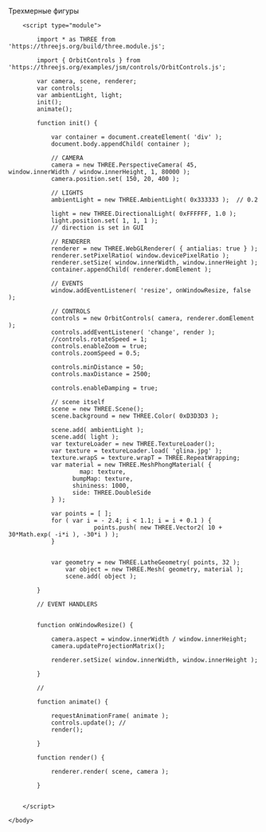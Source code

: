 
<!DOCTYPE html>
<html lang="en">
	<head>
		<title>three.js webgl - геометрические фигуры</title>
		<meta charset="utf-8">
		<meta name="viewport" content="width=device-width, user-scalable=no, minimum-scale=1.0, maximum-scale=1.0">
		<link type="text/css" rel="stylesheet" href="https://threejs.org/examples/main.css">
	</head>
	<body>
		<div id="info">
			Трехмерные фигуры
		</div>

		<script type="module">

			import * as THREE from 'https://threejs.org/build/three.module.js';

			import { OrbitControls } from 'https://threejs.org/examples/jsm/controls/OrbitControls.js';

			var camera, scene, renderer;
			var controls;
			var ambientLight, light;
			init();
			animate();

			function init() {

				var container = document.createElement( 'div' );
				document.body.appendChild( container );

				// CAMERA
				camera = new THREE.PerspectiveCamera( 45, window.innerWidth / window.innerHeight, 1, 80000 );
				camera.position.set( 150, 20, 400 );

				// LIGHTS
				ambientLight = new THREE.AmbientLight( 0x333333 );	// 0.2

				light = new THREE.DirectionalLight( 0xFFFFFF, 1.0 );
				light.position.set( 1, 1, 1 );				
				// direction is set in GUI

				// RENDERER
				renderer = new THREE.WebGLRenderer( { antialias: true } );
				renderer.setPixelRatio( window.devicePixelRatio );
				renderer.setSize( window.innerWidth, window.innerHeight );
				container.appendChild( renderer.domElement );

				// EVENTS
				window.addEventListener( 'resize', onWindowResize, false );

				// CONTROLS
				controls = new OrbitControls( camera, renderer.domElement );
				controls.addEventListener( 'change', render );
				//controls.rotateSpeed = 1; 
				controls.enableZoom = true;  
				controls.zoomSpeed = 0.5;  

				controls.minDistance = 50;
				controls.maxDistance = 2500;
				
				controls.enableDamping = true;

				// scene itself
				scene = new THREE.Scene();
				scene.background = new THREE.Color( 0xD3D3D3 );

				scene.add( ambientLight );
				scene.add( light );
				var textureLoader = new THREE.TextureLoader();
				var texture = textureLoader.load( 'glina.jpg' );
				texture.wrapS = texture.wrapT = THREE.RepeatWrapping;	
				var material = new THREE.MeshPhongMaterial( { 
              			map: texture,
				      bumpMap: texture,					
				      shininess: 1000,
				      side: THREE.DoubleSide
				} );
						
				var points = [ ];
				for ( var i = - 2.4; i < 1.1; i = i + 0.1 ) {
							points.push( new THREE.Vector2( 10 + 30*Math.exp( -i*i ), -30*i ) );
				}


				var geometry = new THREE.LatheGeometry( points, 32 );
					var object = new THREE.Mesh( geometry, material );
					scene.add( object );

			}

			// EVENT HANDLERS


			function onWindowResize() {

				camera.aspect = window.innerWidth / window.innerHeight;
				camera.updateProjectionMatrix();

				renderer.setSize( window.innerWidth, window.innerHeight );

			}

			//

			function animate() {

				requestAnimationFrame( animate );
				controls.update(); //
				render();

			}

			function render() {

				renderer.render( scene, camera );

			}			


		</script>

	</body>
</html>
